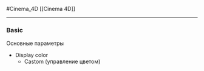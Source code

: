 #Cinema_4D 
[[Cinema 4D]]
_____
### Basic
Основные параметры
- Display color
	- Castom (управление цветом)